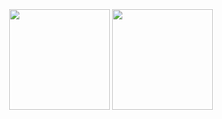 <div align="center">

  <!-- Stats card -->
  <img src="https://github-readme-stats.vercel.app/api?username=usherkielvin&show_icons=true&theme=tokyonight&hide_border=true&bg_color=0D1117&title_color=00FF88&text_color=FFFFFF" height="180" />

  <!-- Top languages card -->
  <img src="https://github-readme-stats.vercel.app/api/top-langs/?username=usherkielvin&layout=compact&theme=tokyonight&hide_border=true&bg_color=0D1117&title_color=00FF88&text_color=FFFFFF" height="180" />

</div>
